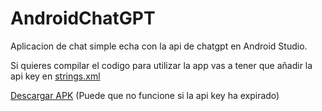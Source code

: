# AndroidChatGPT
Aplicacion de chat simple echa con la api de chatgpt en Android Studio.

Si quieres compilar el codigo para utilizar la app vas a tener que añadir la api key en [strings.xml](app/src/main/res/values/strings.xml)

[Descargar APK](https://github.com/kikegranda/AndroidChatGPT/releases/tag/apk) (Puede que no funcione si la api key ha expirado)
